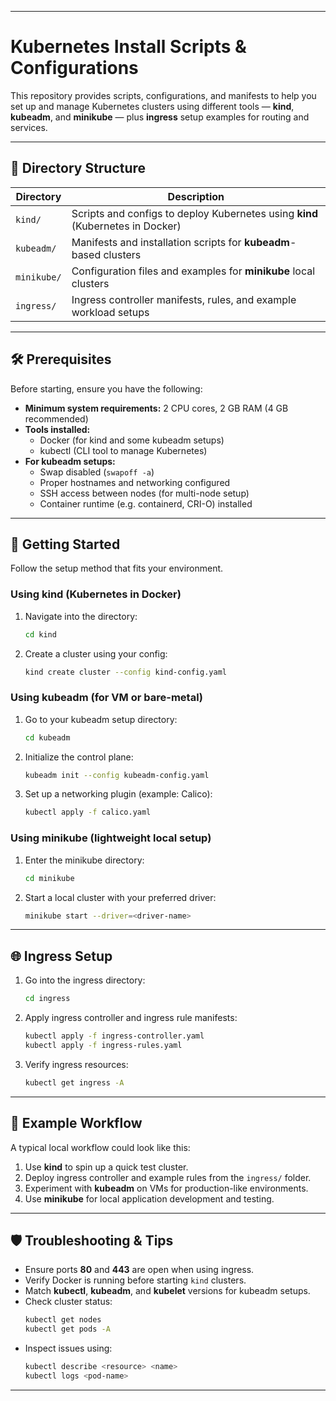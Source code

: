 
***

# Kubernetes Install Scripts & Configurations

This repository provides scripts, configurations, and manifests to help you set up and manage Kubernetes clusters using different tools — **kind**, **kubeadm**, and **minikube** — plus **ingress** setup examples for routing and services.

***

## 📁 Directory Structure

| Directory | Description |
|------------|--------------|
| `kind/` | Scripts and configs to deploy Kubernetes using **kind** (Kubernetes in Docker) |
| `kubeadm/` | Manifests and installation scripts for **kubeadm**-based clusters |
| `minikube/` | Configuration files and examples for **minikube** local clusters |
| `ingress/` | Ingress controller manifests, rules, and example workload setups |

***

## 🛠 Prerequisites

Before starting, ensure you have the following:

- **Minimum system requirements:** 2 CPU cores, 2 GB RAM (4 GB recommended)  
- **Tools installed:**  
  - Docker (for kind and some kubeadm setups)  
  - kubectl (CLI tool to manage Kubernetes)  
- **For kubeadm setups:**  
  - Swap disabled (`swapoff -a`)  
  - Proper hostnames and networking configured  
  - SSH access between nodes (for multi-node setup)  
  - Container runtime (e.g. containerd, CRI-O) installed  

***

## 🚀 Getting Started

Follow the setup method that fits your environment.

### Using kind (Kubernetes in Docker)

1. Navigate into the directory:
   ```bash
   cd kind
   ```
2. Create a cluster using your config:
   ```bash
   kind create cluster --config kind-config.yaml
   ```

### Using kubeadm (for VM or bare-metal)

1. Go to your kubeadm setup directory:
   ```bash
   cd kubeadm
   ```
2. Initialize the control plane:
   ```bash
   kubeadm init --config kubeadm-config.yaml
   ```
3. Set up a networking plugin (example: Calico):
   ```bash
   kubectl apply -f calico.yaml
   ```

### Using minikube (lightweight local setup)

1. Enter the minikube directory:
   ```bash
   cd minikube
   ```
2. Start a local cluster with your preferred driver:
   ```bash
   minikube start --driver=<driver-name>
   ```

***

## 🌐 Ingress Setup

1. Go into the ingress directory:
   ```bash
   cd ingress
   ```
2. Apply ingress controller and ingress rule manifests:
   ```bash
   kubectl apply -f ingress-controller.yaml
   kubectl apply -f ingress-rules.yaml
   ```
3. Verify ingress resources:
   ```bash
   kubectl get ingress -A
   ```

***

## 🧩 Example Workflow

A typical local workflow could look like this:

1. Use **kind** to spin up a quick test cluster.  
2. Deploy ingress controller and example rules from the `ingress/` folder.  
3. Experiment with **kubeadm** on VMs for production-like environments.  
4. Use **minikube** for local application development and testing.

***

## 🛡 Troubleshooting & Tips

- Ensure ports **80** and **443** are open when using ingress.  
- Verify Docker is running before starting `kind` clusters.  
- Match **kubectl**, **kubeadm**, and **kubelet** versions for kubeadm setups.  
- Check cluster status:
  ```bash
  kubectl get nodes
  kubectl get pods -A
  ```
- Inspect issues using:
  ```bash
  kubectl describe <resource> <name>
  kubectl logs <pod-name>
  ```

***

